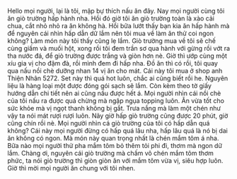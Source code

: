 Hello mọi người, lại là tôi, mập bự thích nấu ăn đây. Nay mọi người cùng tôi ăn giò trường hấp hành nha. Hồi đó giờ tôi ăn giò trường toàn là xào cải chua, cắt nhỏ nhỏ ra ăn không hà. Hồi bữa lướt thấy bạn kia ăn hấp hành mà để nguyên cái nhìn hấp dẫn dữ lắm nên tôi mua về làm ăn thử coi ngon không? Làm món này tôi thấy cũng lẹ lắm. Giò trường mua về tôi sẽ chế cùng giấm và muối hột, xong rồi tôi đem trần sơ qua hành với gừng rồi vớt ra tha nước đá, để giò trường được trắng và giòn hơn nè. Giờ thì ướp cùng một xíu gia vị cho đậm đà, rồi mình đem đi hấp nha. Đồ ăn thì có rồi, tôi quay qua nấu nồi chè dưỡng nhan 14 vị ăn cho mát. Cái này tôi mua ở shop anh Thiện Nhân 5272. Set này thì quá hot luôn, chắc ai cũng biết rồi he. Nguyên liệu là hàng loại một được đóng gói sạch sẽ lắm. Còn kèm theo tờ giấy hướng dẫn chi tiết nên ai cũng nấu được hết á. Mọi người nhìn cái nồi chè của tôi nấu ra được quá chừng mà ngập ngụa topping luôn. Ăn vừa tốt cho sức khỏe mà vị ngọt thanh không bị gắt. Trưa nắng mà làm một chén như vậy ta nói mát rượi rượi luôn. Nãy giờ hấp giò trường cũng được 20 phút, giờ cũng chín rồi nè. Mọi người nhìn cá giò trường của tôi có hấp dẫn quá không? Cái này mọi người đừng có hấp quá lâu nha, hấp lâu quá là nó bị dai ăn không có ngon. Mà món này quan trọng nhất là chén mắm tôm á nha. Bữa nào mọi người thử pha mắm tôm bỏ thêm tỏi phi đi, thơm mà ngon dữ lắm. Chàng ơi, nguyên cái giò trường mà chấm vô chén mắm tôm thơm phức, ta nói giò trường thì giòn giòn ăn với mắm tôm vừa vị, siêu hợp luôn. Giờ thì mời mọi người ăn chung với tôi nhen.
